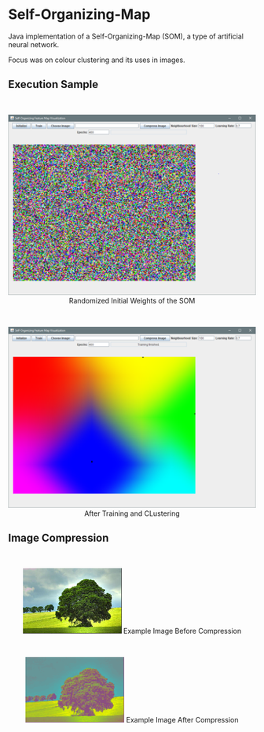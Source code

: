 # Self-Organizing-Map
Java implementation of a Self-Organizing-Map (SOM), a type of artificial neural network.

Focus was on colour clustering and its uses in images.

## Execution Sample
&nbsp;
<p align = "center">
    <img src="https://raw.githubusercontent.com/tn16jv/Self-Organizing-Map/master/Images/initial.png" alt="Pre-Train">
     Randomized Initial Weights of the SOM
</p>

&nbsp;
<p align = "center">
    <img src="https://raw.githubusercontent.com/tn16jv/Self-Organizing-Map/master/Images/trained.png" alt="Post-Train">
     After Training and CLustering
</p>

## Image Compression
&nbsp;
<p align = "center">
    <img src="https://raw.githubusercontent.com/tn16jv/Self-Organizing-Map/master/Images/example.PNG" alt="Pre-Compress">
     Example Image Before Compression
</p>

&nbsp;
<p align = "center">
    <img src="https://raw.githubusercontent.com/tn16jv/Self-Organizing-Map/master/Images/compressed.png" alt="Post-Compress">
     Example Image After Compression
</p>
